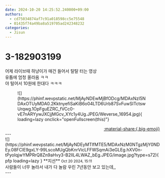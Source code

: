 ```yaml
---
date: 2024-10-20 14:25:52.240000+09:00
authors:
  - cd75034874af7c91a018598cc5e75548
  - 01435f74a49ba8a519705ad242348232
categories:
  - Jisun
---
```


# 3-182903199

<div class="post-container" markdown="1">
<div class="content-container md-sidebar__scrollwrap" markdown="1">

어제 라이브때 하냥이가 매건 들어서 탈탈 터는 영상 <br>유튭에 엄청 올라옴 ㅋㅋ<br>야 털어서 10원에 한대다 ㅋㅋㅋ
<figure markdown="1">
![](https://phinf.wevpstatic.net/MjAyNDEwMjBfODcg/MDAxNzI5NDAxOTUyMDA0.2KktnyefiSaKiB6o04LTD6Urb87SvFuwSITctswUrqwg.1OpFguEZRC_fVCc0-vE7nARYywJXCjjMGcv_XYc1y4Ug.JPEG/Weverse_16954.jpg){ loading=lazy onclick="openFullscreen(this)"}
</figure>


</div>
</div>

<div style="text-align: right;" markdown="1">
<a href="https://weverse.io/fromis9/fanpost/3-182903199" style="text-align: right;">:material-share:{.big-emoji}</a>
</div>
---

<div class="comments-container md-sidebar__scrollwrap" markdown="1">
<div class="comment" markdown="1">
<div class='id-container' markdown="1">
![](https://phinf.wevpstatic.net/MjAyNDEyMTlfMTE5/MDAxNzM0NTgzMjY0NDEy.08FClE9gxLY-99LscoMUgQbKnrVicLFFWSqmAi3eGLEg.hXV0n-tPyoIqjwYMPRrQ8Zn9aHvy3-B2llL4LWAZ_bEg.JPEG/image.jpg?type=s72){ pfp loading=lazy }
**<span class="artist">지선</span>** <small>Oct 20 2024, 15:11</small><br>
</div>
<div class='comment-body' markdown="1">
사람들이 너무 놀라서 내가 다 놀람 우린 7년동안 보고 있는데,,
</div>
</div>
</div>
---
